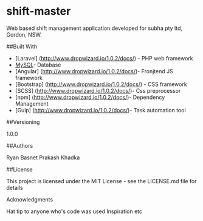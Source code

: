 # shift-master
Web based shift management application developed for subha pty ltd, Gordon, NSW.


##Built With

* [Laravel] (http://www.dropwizard.io/1.0.2/docs/) - PHP web framework
* [MySQL](http://www.dropwizard.io/1.0.2/docs/)- Database
* [Angular] (http://www.dropwizard.io/1.0.2/docs/)- Fronjtend JS framework
* [Bootstrap] (http://www.dropwizard.io/1.0.2/docs/) - CSS framework
* [SCSS] (http://www.dropwizard.io/1.0.2/docs/)- Css preprocessor
* [npm] (http://www.dropwizard.io/1.0.2/docs/)- Dependency Management
* [Gulp] (http://www.dropwizard.io/1.0.2/docs/)- Task automation tool 


##Versioning

1.0.0

##Authors

Ryan Basnet 
Prakash Khadka

##License

This project is licensed under the MIT License - see the LICENSE.md file for details

Acknowledgments

Hat tip to anyone who's code was used
Inspiration
etc
